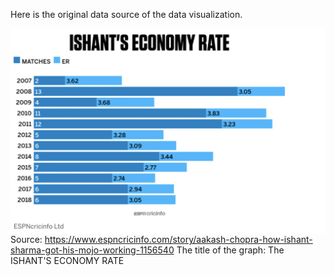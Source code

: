 Here is the original data source of the data visualization.

<img src="./original.jpg"
     alt="original data visualizaiton"
     style="float: left; margin-right: 10px;" />

Source: https://www.espncricinfo.com/story/aakash-chopra-how-ishant-sharma-got-his-mojo-working-1156540
The title of the graph: The ISHANT'S ECONOMY RATE
